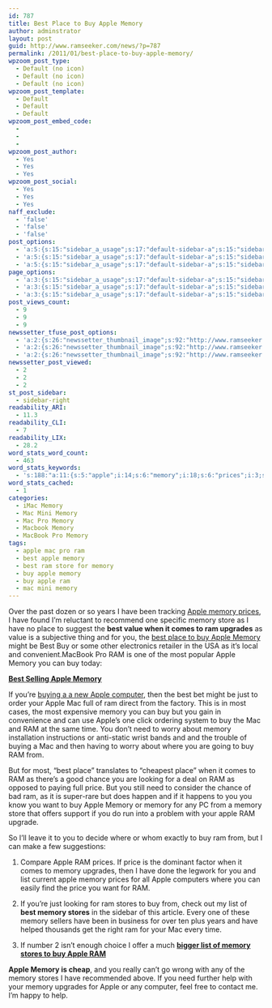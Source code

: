 ```yaml
---
id: 787
title: Best Place to Buy Apple Memory
author: adminstrator
layout: post
guid: http://www.ramseeker.com/news/?p=787
permalink: /2011/01/best-place-to-buy-apple-memory/
wpzoom_post_type:
  - Default (no icon)
  - Default (no icon)
  - Default (no icon)
wpzoom_post_template:
  - Default
  - Default
  - Default
wpzoom_post_embed_code:
  - 
  - 
  - 
wpzoom_post_author:
  - Yes
  - Yes
  - Yes
wpzoom_post_social:
  - Yes
  - Yes
  - Yes
naff_exclude:
  - 'false'
  - 'false'
  - 'false'
post_options:
  - 'a:5:{s:15:"sidebar_a_usage";s:17:"default-sidebar-a";s:15:"sidebar_b_usage";s:17:"default-sidebar-b";s:9:"hwa_usage";s:17:"default-headerbar";s:8:"ad_above";s:0:"";s:8:"ad_below";s:0:"";}'
  - 'a:5:{s:15:"sidebar_a_usage";s:17:"default-sidebar-a";s:15:"sidebar_b_usage";s:17:"default-sidebar-b";s:9:"hwa_usage";s:17:"default-headerbar";s:8:"ad_above";s:0:"";s:8:"ad_below";s:0:"";}'
  - 'a:5:{s:15:"sidebar_a_usage";s:17:"default-sidebar-a";s:15:"sidebar_b_usage";s:17:"default-sidebar-b";s:9:"hwa_usage";s:17:"default-headerbar";s:8:"ad_above";s:0:"";s:8:"ad_below";s:0:"";}'
page_options:
  - 'a:3:{s:15:"sidebar_a_usage";s:17:"default-sidebar-a";s:15:"sidebar_b_usage";s:17:"default-sidebar-b";s:9:"hwa_usage";s:17:"default-headerbar";}'
  - 'a:3:{s:15:"sidebar_a_usage";s:17:"default-sidebar-a";s:15:"sidebar_b_usage";s:17:"default-sidebar-b";s:9:"hwa_usage";s:17:"default-headerbar";}'
  - 'a:3:{s:15:"sidebar_a_usage";s:17:"default-sidebar-a";s:15:"sidebar_b_usage";s:17:"default-sidebar-b";s:9:"hwa_usage";s:17:"default-headerbar";}'
post_views_count:
  - 9
  - 9
  - 9
newssetter_tfuse_post_options:
  - 'a:2:{s:26:"newssetter_thumbnail_image";s:92:"http://www.ramseeker.com/wp-content/uploads/2011/03/Screen-shot-2011-03-24-at-1.55.27-PM.png";s:24:"newssetter_disable_image";s:4:"true";}'
  - 'a:2:{s:26:"newssetter_thumbnail_image";s:92:"http://www.ramseeker.com/wp-content/uploads/2011/03/Screen-shot-2011-03-24-at-1.55.27-PM.png";s:24:"newssetter_disable_image";s:4:"true";}'
  - 'a:2:{s:26:"newssetter_thumbnail_image";s:92:"http://www.ramseeker.com/wp-content/uploads/2011/03/Screen-shot-2011-03-24-at-1.55.27-PM.png";s:24:"newssetter_disable_image";s:4:"true";}'
newssetter_post_viewed:
  - 2
  - 2
  - 2
st_post_sidebar:
  - sidebar-right
readability_ARI:
  - 11.3
readability_CLI:
  - 7
readability_LIX:
  - 28.2
word_stats_word_count:
  - 463
word_stats_keywords:
  - 's:188:"a:11:{s:5:"apple";i:14;s:6:"memory";i:18;s:6:"prices";i:3;s:5:"place";i:4;s:4:"best";i:7;s:5:"comes";i:3;s:8:"upgrades";i:3;s:4:"need";i:3;s:5:"price";i:3;s:4:"list";i:3;s:6:"stores";i:4;}";'
word_stats_cached:
  - 1
categories:
  - iMac Memory
  - Mac Mini Memory
  - Mac Pro Memory
  - Macbook Memory
  - MacBook Pro Memory
tags:
  - apple mac pro ram
  - best apple memory
  - best ram store for memory
  - buy apple memory
  - buy apple ram
  - mac mini memory
---
```

Over the past dozen or so years I have been tracking [Apple memory prices][1], I have found I&#8217;m reluctant to recommend one specific memory store as I have no place to suggest the **best value when it comes to ram upgrades** as value is a subjective thing and for you, the [best place to buy Apple Memory][2] might be Best Buy or some other electronics retailer in the USA as it&#8217;s local and convenient.MacBook Pro RAM is one of the most popular Apple Memory you can buy today:

**[Best Selling Apple Memory][3]**

If you&#8217;re [buying a a new Apple computer][4], then the best bet might be just to order your Apple Mac full of ram direct from the factory. This is in most cases, the most expensive memory you can buy but you gain in convenience and can use Apple&#8217;s one click ordering system to buy the Mac and RAM at the same time. You don&#8217;t need to worry about memory installation instructions or anti-static wrist bands and and the trouble of buying a Mac and then having to worry about where you are going to buy RAM from.

But for most, &#8220;best place&#8221; translates to &#8220;cheapest place&#8221; when it comes to RAM as there&#8217;s a good chance you are looking for a deal on RAM as opposed to paying full price. But you still need to consider the chance of bad ram, as it is super-rare but does happen and if it happens to you you know you want to buy Apple Memory or memory for any PC from a memory store that offers support if you do run into a problem with your apple RAM upgrade.

So I&#8217;ll leave it to you to decide where or whom exactly to buy ram from, but I can make a few suggestions:

  1. Compare Apple RAM prices. If price is the dominant factor when it comes to memory upgrades, then I have done the legwork for you and list current apple memory prices for all Apple computers where you can easily find the price you want for RAM.</p> 
  2. If you&#8217;re just looking for ram stores to buy from, check out my list of **best memory stores** in the sidebar of this article. Every one of these memory sellers have been in business for over ten plus years and have helped thousands get the right ram for your Mac every time.

  3. If number 2 isn&#8217;t enough choice I offer a much **[bigger list of memory stores to buy Apple RAM][5]**

**Apple Memory is cheap**, and you really can&#8217;t go wrong with any of the memory stores I have recommended above. If you need further help with your memory upgrades for Apple or any computer, feel free to contact me. I&#8217;m happy to help.

 [1]: http://www.ramseeker.com
 [2]: http://www.ramseeker.com/crucial
 [3]: http://www.amazon.com/gp/product/B001PS9UKW/ref=as_li_ss_tl?ie=UTF8&tag=ramseeker-20&linkCode=as2&camp=1789&creative=390957&creativeASIN=B001PS9UKW
 [4]: http://www.ramseeker.com/Apple
 [5]: http://www.ramseeker.com/where-to-buy-computer-memory-upgrades/